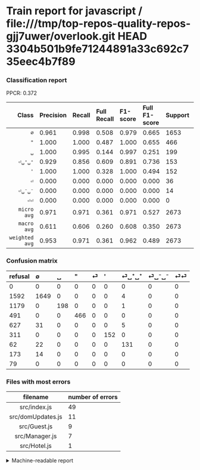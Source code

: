# Train report for javascript / file:///tmp/top-repos-quality-repos-gjj7uwer/overlook.git HEAD 3304b501b9fe71244891a33c692c735eec4b7f89

### Classification report

PPCR: 0.372

| Class | Precision | Recall | Full Recall | F1-score | Full F1-score | Support | Full Support | PPCR |
|------:|:----------|:-------|:------------|:---------|:---------|:--------|:-------------|:-----|
| `∅` | 0.961| 0.998| 0.508| 0.979| 0.665| 1653| 3245| 0.509 |
| `"` | 1.000| 1.000| 0.487| 1.000| 0.655| 466| 957| 0.487 |
| `␣` | 1.000| 0.995| 0.144| 0.997| 0.251| 199| 1378| 0.144 |
| `⏎␣⁺␣⁺` | 0.929| 0.856| 0.609| 0.891| 0.736| 153| 215| 0.712 |
| `'` | 1.000| 1.000| 0.328| 1.000| 0.494| 152| 463| 0.328 |
| `⏎` | 0.000| 0.000| 0.000| 0.000| 0.000| 36| 663| 0.054 |
| `⏎␣⁻␣⁻` | 0.000| 0.000| 0.000| 0.000| 0.000| 14| 187| 0.075 |
| `⏎⏎` | 0.000| 0.000| 0.000| 0.000| 0.000| 0| 79| 0.000 |
| `micro avg` | 0.971| 0.971| 0.361| 0.971| 0.527| 2673| 7187| 0.372 |
| `macro avg` | 0.611| 0.606| 0.260| 0.608| 0.350| 2673| 7187| 0.372 |
| `weighted avg` | 0.953| 0.971| 0.361| 0.962| 0.489| 2673| 7187| 0.372 |

### Confusion matrix

|refusal|  ∅| ␣| "| ⏎| '| ⏎␣⁺␣⁺| ⏎␣⁻␣⁻| ⏎⏎| 
|:---|:---|:---|:---|:---|:---|:---|:---|:---|
|0 |0 |0 |0 |0 |0 |0 |0 |0 |
|1592 |1649 |0 |0 |0 |0 |4 |0 |0 |
|1179 |0 |198 |0 |0 |0 |1 |0 |0 |
|491 |0 |0 |466 |0 |0 |0 |0 |0 |
|627 |31 |0 |0 |0 |0 |5 |0 |0 |
|311 |0 |0 |0 |0 |152 |0 |0 |0 |
|62 |22 |0 |0 |0 |0 |131 |0 |0 |
|173 |14 |0 |0 |0 |0 |0 |0 |0 |
|79 |0 |0 |0 |0 |0 |0 |0 |0 |

### Files with most errors

| filename | number of errors|
|:----:|:-----|
| src/index.js | 49 |
| src/domUpdates.js | 11 |
| src/Guest.js | 9 |
| src/Manager.js | 7 |
| src/Hotel.js | 1 |

<details>
    <summary>Machine-readable report</summary>
```json
{
  "cl_report": {"\"": {"f1-score": 1.0, "precision": 1.0, "recall": 1.0, "support": 466}, "\u0027": {"f1-score": 1.0, "precision": 1.0, "recall": 1.0, "support": 152}, "macro avg": {"f1-score": 0.6084453835096936, "precision": 0.6112542156425136, "recall": 0.606095522748554, "support": 2673}, "micro avg": {"f1-score": 0.9711934156378601, "precision": 0.9711934156378601, "recall": 0.9711934156378601, "support": 2673}, "weighted avg": {"f1-score": 0.9618441923563378, "precision": 0.95308968439207, "recall": 0.9711934156378601, "support": 2673}, "\u2205": {"f1-score": 0.9789254971801722, "precision": 0.960955710955711, "recall": 0.9975801572897761, "support": 1653}, "\u23ce": {"f1-score": 0.0, "precision": 0.0, "recall": 0.0, "support": 36}, "\u23ce\u23ce": {"f1-score": 0.0, "precision": 0.0, "recall": 0.0, "support": 0}, "\u23ce\u2423\u207a\u2423\u207a": {"f1-score": 0.891156462585034, "precision": 0.9290780141843972, "recall": 0.8562091503267973, "support": 153}, "\u23ce\u2423\u207b\u2423\u207b": {"f1-score": 0.0, "precision": 0.0, "recall": 0.0, "support": 14}, "\u2423": {"f1-score": 0.9974811083123425, "precision": 1.0, "recall": 0.9949748743718593, "support": 199}},
  "cl_report_full": {"\"": {"f1-score": 0.6549543218552355, "precision": 1.0, "recall": 0.48693834900731453, "support": 957}, "\u0027": {"f1-score": 0.4943089430894309, "precision": 1.0, "recall": 0.3282937365010799, "support": 463}, "macro avg": {"f1-score": 0.3501590852745803, "precision": 0.6112542156425136, "recall": 0.2595484153910229, "support": 7187}, "micro avg": {"f1-score": 0.5265720081135903, "precision": 0.9711934156378601, "recall": 0.3612077361903437, "support": 7187}, "weighted avg": {"f1-score": 0.48940639711753287, "precision": 0.8509883198971654, "recall": 0.3612077361903437, "support": 7187}, "\u2205": {"f1-score": 0.6647853255392058, "precision": 0.960955710955711, "recall": 0.5081664098613251, "support": 3245}, "\u23ce": {"f1-score": 0.0, "precision": 0.0, "recall": 0.0, "support": 663}, "\u23ce\u23ce": {"f1-score": 0.0, "precision": 0.0, "recall": 0.0, "support": 79}, "\u23ce\u2423\u207a\u2423\u207a": {"f1-score": 0.7359550561797753, "precision": 0.9290780141843972, "recall": 0.6093023255813953, "support": 215}, "\u23ce\u2423\u207b\u2423\u207b": {"f1-score": 0.0, "precision": 0.0, "recall": 0.0, "support": 187}, "\u2423": {"f1-score": 0.25126903553299496, "precision": 1.0, "recall": 0.14368650217706821, "support": 1378}},
  "ppcr": 0.37192152497565045
}
```
</details>
